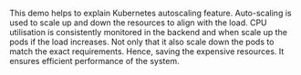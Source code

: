 This demo helps to explain Kubernetes autoscaling feature. Auto-scaling is used to scale up and down the resources to align with the load. CPU utilisation is consistently monitored in the backend and when scale up the pods if the load increases. Not only that it also scale down the pods to match the exact requirements. Hence, saving the expensive resources. It ensures efficient performance of the system.
